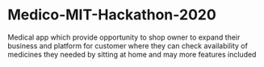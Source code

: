 # Medico-MIT-Hackathon-2020
Medical app which provide opportunity to shop owner to expand their business and platform for customer where they can check availability of medicines they needed by sitting at home and may more features included 
